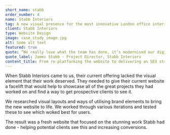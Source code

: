 ```yaml
---
short_name: stabb
order_number: 4
name: Stabb Interiors
tag: A new visual presence for the most innovative London office interior agency
client: Stabb Interiors
type: Website Design
image: case_study_image.jpg
alt: Some alt text
featured: true
quote: “We really love what the team has done, it’s modernised our digital presence”
quote_label: James Stabb - Project Director, Stabb Interiors
content_title: From re-platforming the website to delivering an SEO strategy, here’s how väsby helped one of the biggest office fitout companies in the UK.
---
```

<p class="mb-4">When Stabb Interiors came to us, their current offering lacked the visual element that their work deserved. They needed to give their current website a facelift that would help to showcase all of the great projects they had worked on and find a way to get prospective clients to see it.</p>
<p class="mb-4">We researched visual layouts and ways of utilising brand elements to bring the new website to life. We worked through various iterations and tested these to see which woked best for users.</p>
<p>The result was a fresh website that focused on the stunning work Stabb had done - helping potential clients see this and increasing conversions.</p>